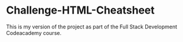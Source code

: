 # Challenge-HTML-Cheatsheet
This is my version of the project as part of the Full Stack Development Codeacademy course.
